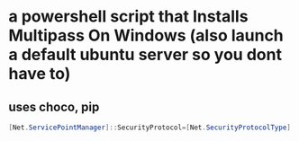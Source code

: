 # a powershell script that Installs Multipass On Windows (also launch a default ubuntu server so you dont have to)
## uses choco, pip
```ps1
[Net.ServicePointManager]::SecurityProtocol=[Net.SecurityProtocolType]::Tls12;iex(New-Object Net.WebClient).DownloadString('https://raw.githubusercontent.com/Oporu/installMultipassOnWindows/main/install.ps1')
```
